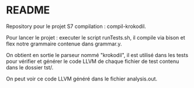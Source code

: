 # README #

Repository pour le projet S7 compilation : compil-krokodil.

Pour lancer le projet : executer le script runTests.sh, il compile via bison et flex notre grammaire contenue dans grammar.y.

On obtient en sortie le parseur nommé "krokodil", il est utilisé dans les tests pour vérifier et générer le code LLVM de chaque fichier de test contenu dans le dossier tst/.

On peut voir ce code LLVM généré dans le fichier analysis.out. 

